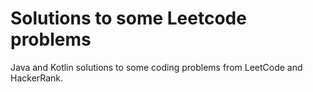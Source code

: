 # Solutions to some Leetcode problems

Java and Kotlin solutions to some coding problems from LeetCode and HackerRank.
